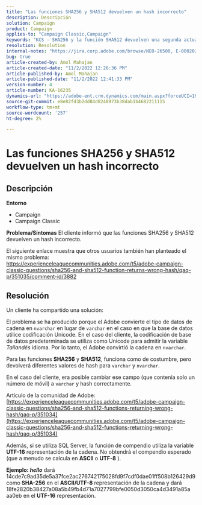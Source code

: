 ```yaml
---
title: "Las funciones SHA256 y SHA512 devuelven un hash incorrecto"
description: Descripción
solution: Campaign
product: Campaign
applies-to: "Campaign Classic,Campaign"
keywords: "KCS - SHA256 y la función SHA512 devuelven una segunda actualización de hash incorrecta"
resolution: Resolution
internal-notes: "https://jira.corp.adobe.com/browse/NEO-26500, E-000202021, E-000148142"
bug: true
article-created-by: Amol Mahajan
article-created-date: "11/2/2022 12:26:36 PM"
article-published-by: Amol Mahajan
article-published-date: "11/2/2022 12:41:33 PM"
version-number: 4
article-number: KA-16235
dynamics-url: "https://adobe-ent.crm.dynamics.com/main.aspx?forceUCI=1&pagetype=entityrecord&etn=knowledgearticle&id=537cf695-a95a-ed11-9561-6045bd006a22"
source-git-commit: e8e82fd3b2dd84d8248973b38dab1b4682211115
workflow-type: tm+mt
source-wordcount: '257'
ht-degree: 2%

---
```


# Las funciones SHA256 y SHA512 devuelven un hash incorrecto

## Descripción

<b>Entorno</b>
- Campaign
- Campaign Classic

<b>Problema/Síntomas</b>
El cliente informó que las funciones SHA256 y SHA512 devuelven un hash incorrecto.

El siguiente enlace muestra que otros usuarios también han planteado el mismo problema: https://experienceleaguecommunities.adobe.com/t5/adobe-campaign-classic-questions/sha256-and-sha512-function-returns-wrong-hash/qaq-p/351035/comment-id/3882


## Resolución


Un cliente ha compartido una solución:

El problema se ha producido porque el Adobe convierte el tipo de datos de cadena en `nvarchar` en lugar de `varchar` en el caso en que la base de datos utilice codificación Unicode. En el caso del cliente, la codificación de base de datos predeterminada se utiliza como Unicode para admitir la variable *Tailandés* idioma. Por lo tanto, el Adobe convirtió la cadena en `nvarchar`.

Para las funciones <b>SHA256</b> y <b>SHA512</b>, funciona como de costumbre, pero devolverá diferentes valores de hash para `varchar` y `nvarchar`.

En el caso del cliente, era posible cambiar ese campo (que contenía solo un número de móvil) a `varchar` y hash correctamente.

Artículo de la comunidad de Adobe:
[https://experienceleaguecommunities.adobe.com/t5/adobe-campaign-classic-questions/sha256-and-sha512-functions-returning-wrong-hash/qaq-p/351034](https://experienceleaguecommunities.adobe.com/t5/adobe-campaign-classic-questions/sha256-and-sha512-functions-returning-wrong-hash/qaq-p/351034)

Además, si se utiliza SQL Server, la función de compendio utiliza la variable <b>UTF-16</b> representación de la cadena. No obtendrá el compendio esperado (que a menudo se calcula en <b>ASCII</b> o <b>UTF-8</b> ).

<b>Ejemplo: *hello</b>* dará 14cde7c9ad35de5a37fce2ac276742175028fd9f7cdf0dae01ff508b126429d9 como <b>SHA-256</b> en el <b>ASCII/UTF-8</b> representación de la cadena y dará 18fe2820b38427a08a5b49fb4d71a7027799bfe0050d3050ca4d3491a85a aa0eb en el <b>UTF-16</b> representación.
